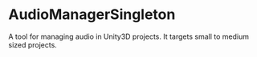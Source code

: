 # AudioManagerSingleton
A tool for managing audio in Unity3D projects. It targets small to medium sized projects.
